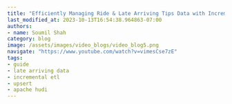 ```yaml
---
title: "Efficiently Managing Ride & Late Arriving Tips Data with Incremental ETL using Apache Hudi :Hands On"
last_modified_at: 2023-10-13T16:54:38.964863-07:00
authors:
- name: Soumil Shah
category: blog
image: /assets/images/video_blogs/video_blog5.png
navigate: "https://www.youtube.com/watch?v=vimesCse7zE"
tags:
- guide
- late arriving data
- incremental etl
- upsert
- apache hudi
---
```

